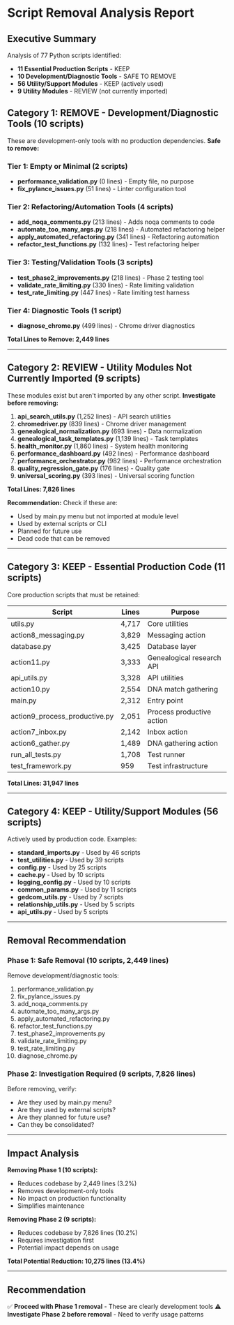 # Script Removal Analysis Report

## Executive Summary

Analysis of 77 Python scripts identified:
- **11 Essential Production Scripts** - KEEP
- **10 Development/Diagnostic Tools** - SAFE TO REMOVE
- **56 Utility/Support Modules** - KEEP (actively used)
- **9 Utility Modules** - REVIEW (not currently imported)

## Category 1: REMOVE - Development/Diagnostic Tools (10 scripts)

These are development-only tools with no production dependencies. **Safe to remove:**

### Tier 1: Empty or Minimal (2 scripts)
- **performance_validation.py** (0 lines) - Empty file, no purpose
- **fix_pylance_issues.py** (51 lines) - Linter configuration tool

### Tier 2: Refactoring/Automation Tools (4 scripts)
- **add_noqa_comments.py** (213 lines) - Adds noqa comments to code
- **automate_too_many_args.py** (218 lines) - Automated refactoring helper
- **apply_automated_refactoring.py** (341 lines) - Refactoring automation
- **refactor_test_functions.py** (132 lines) - Test refactoring helper

### Tier 3: Testing/Validation Tools (3 scripts)
- **test_phase2_improvements.py** (218 lines) - Phase 2 testing tool
- **validate_rate_limiting.py** (330 lines) - Rate limiting validation
- **test_rate_limiting.py** (447 lines) - Rate limiting test harness

### Tier 4: Diagnostic Tools (1 script)
- **diagnose_chrome.py** (499 lines) - Chrome driver diagnostics

**Total Lines to Remove: 2,449 lines**

---

## Category 2: REVIEW - Utility Modules Not Currently Imported (9 scripts)

These modules exist but aren't imported by any other script. **Investigate before removing:**

1. **api_search_utils.py** (1,252 lines) - API search utilities
2. **chromedriver.py** (839 lines) - Chrome driver management
3. **genealogical_normalization.py** (693 lines) - Data normalization
4. **genealogical_task_templates.py** (1,139 lines) - Task templates
5. **health_monitor.py** (1,860 lines) - System health monitoring
6. **performance_dashboard.py** (492 lines) - Performance dashboard
7. **performance_orchestrator.py** (982 lines) - Performance orchestration
8. **quality_regression_gate.py** (176 lines) - Quality gate
9. **universal_scoring.py** (393 lines) - Universal scoring function

**Total Lines: 7,826 lines**

**Recommendation:** Check if these are:
- Used by main.py menu but not imported at module level
- Used by external scripts or CLI
- Planned for future use
- Dead code that can be removed

---

## Category 3: KEEP - Essential Production Code (11 scripts)

Core production scripts that must be retained:

| Script | Lines | Purpose |
|--------|-------|---------|
| utils.py | 4,717 | Core utilities |
| action8_messaging.py | 3,829 | Messaging action |
| database.py | 3,425 | Database layer |
| action11.py | 3,333 | Genealogical research API |
| api_utils.py | 3,328 | API utilities |
| action10.py | 2,554 | DNA match gathering |
| main.py | 2,312 | Entry point |
| action9_process_productive.py | 2,051 | Process productive action |
| action7_inbox.py | 2,142 | Inbox action |
| action6_gather.py | 1,489 | DNA gathering action |
| run_all_tests.py | 1,708 | Test runner |
| test_framework.py | 959 | Test infrastructure |

**Total Lines: 31,947 lines**

---

## Category 4: KEEP - Utility/Support Modules (56 scripts)

Actively used by production code. Examples:

- **standard_imports.py** - Used by 46 scripts
- **test_utilities.py** - Used by 39 scripts
- **config.py** - Used by 25 scripts
- **cache.py** - Used by 10 scripts
- **logging_config.py** - Used by 10 scripts
- **common_params.py** - Used by 11 scripts
- **gedcom_utils.py** - Used by 7 scripts
- **relationship_utils.py** - Used by 5 scripts
- **api_utils.py** - Used by 5 scripts

---

## Removal Recommendation

### Phase 1: Safe Removal (10 scripts, 2,449 lines)
Remove development/diagnostic tools:
1. performance_validation.py
2. fix_pylance_issues.py
3. add_noqa_comments.py
4. automate_too_many_args.py
5. apply_automated_refactoring.py
6. refactor_test_functions.py
7. test_phase2_improvements.py
8. validate_rate_limiting.py
9. test_rate_limiting.py
10. diagnose_chrome.py

### Phase 2: Investigation Required (9 scripts, 7,826 lines)
Before removing, verify:
- Are they used by main.py menu?
- Are they used by external scripts?
- Are they planned for future use?
- Can they be consolidated?

---

## Impact Analysis

**Removing Phase 1 (10 scripts):**
- Reduces codebase by 2,449 lines (3.2%)
- Removes development-only tools
- No impact on production functionality
- Simplifies maintenance

**Removing Phase 2 (9 scripts):**
- Reduces codebase by 7,826 lines (10.2%)
- Requires investigation first
- Potential impact depends on usage

**Total Potential Reduction: 10,275 lines (13.4%)**

---

## Recommendation

✅ **Proceed with Phase 1 removal** - These are clearly development tools
⚠️ **Investigate Phase 2 before removal** - Need to verify usage patterns


